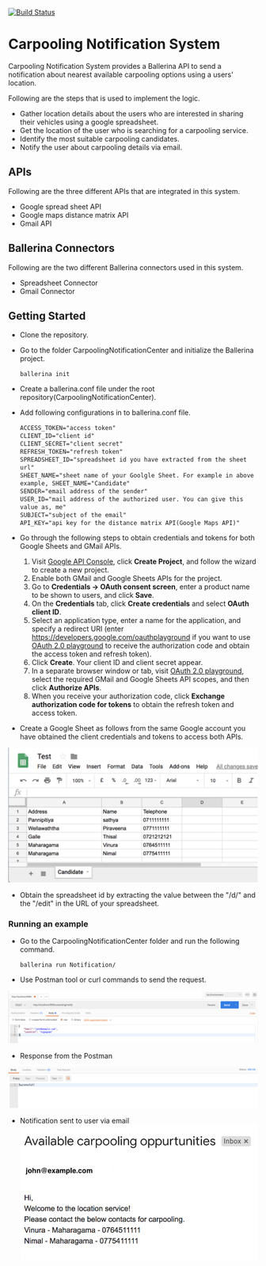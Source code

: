 [![Build Status](https://travis-ci.org/ballerina-guides/gmail-spreadsheet-integration.svg?branch=master)](https://travis-ci.org/ballerina-guides/gmail-spreadsheet-integration)

# Carpooling Notification System

Carpooling Notification System provides a Ballerina API  to send a notification about nearest available carpooling options using a users' location.

Following are the steps that is used to implement the logic. 

- Gather location details about the users who are interested in sharing their vehicles using a google spreadsheet. 
- Get the location of the user who is searching for a carpooling service.
- Identify the most suitable carpooling candidates. 
- Notify the user about carpooling details via email.

## APIs

Following are the three different APIs that are integrated in this system. 

- Google spread sheet API 
- Google maps distance matrix API 
- Gmail API 

## Ballerina Connectors

Following are the two different Ballerina connectors used in this system.

- Spreadsheet Connector
- Gmail Connector

## Getting Started

- Clone the repository.
- Go to the folder CarpoolingNotificationCenter and initialize the Ballerina project.
    ```
    ballerina init
    ```
- Create a ballerina.conf file under the root repository(CarpoolingNotificationCenter).
- Add following configurations in to ballerina.conf file.

    ```
    ACCESS_TOKEN="access token"
    CLIENT_ID="client id"
    CLIENT_SECRET="client secret"
    REFRESH_TOKEN="refresh token"
    SPREADSHEET_ID="spreadsheet id you have extracted from the sheet url"
    SHEET_NAME="sheet name of your Goolgle Sheet. For example in above example, SHEET_NAME="Candidate"
    SENDER="email address of the sender"
    USER_ID="mail address of the authorized user. You can give this value as, me"
    SUBJECT="subject of the email"
    API_KEY="api key for the distance matrix API(Google Maps API)"
    ```

- Go through the following steps to obtain credentials and tokens for both Google Sheets and GMail APIs.
    1. Visit [Google API Console](https://console.developers.google.com), click **Create Project**, and follow the wizard 
    to create a new project.
    2. Enable both GMail and Google Sheets APIs for the project.
    3. Go to **Credentials -> OAuth consent screen**, enter a product name to be shown to users, and click **Save**.
    4. On the **Credentials** tab, click **Create credentials** and select **OAuth client ID**. 
    5. Select an application type, enter a name for the application, and specify a redirect URI 
    (enter https://developers.google.com/oauthplayground if you want to use 
    [OAuth 2.0 playground](https://developers.google.com/oauthplayground) to receive the authorization code and obtain the 
    access token and refresh token). 
    6. Click **Create**. Your client ID and client secret appear. 
    7. In a separate browser window or tab, visit [OAuth 2.0 playground](https://developers.google.com/oauthplayground), 
    select the required GMail and Google Sheets API scopes, and then click **Authorize APIs**.
    8. When you receive your authorization code, click **Exchange authorization code for tokens** to obtain the refresh 
    token and access token.         

- Create a Google Sheet as follows from the same Google account you have obtained the client credentials and tokens 
to access both APIs.

![Sample googlsheet created to identify people who are interesetd in sharing vehicles for carpooling](Images/sheet.png)

- Obtain the spreadsheet id by extracting the value between the "/d/" and the "/edit" in the URL of your spreadsheet.

### Running an example
- Go to the CarpoolingNotificationCenter folder and run the following command.

    ```
    ballerina run Notification/
    ```
- Use Postman tool or curl commands to send the request.

![Sample request](Images/postman_request.png)

- Response from the Postman

![Sample response](Images/postman_response.png)

- Notification sent to user via email
![Sample email](Images/email.png)

